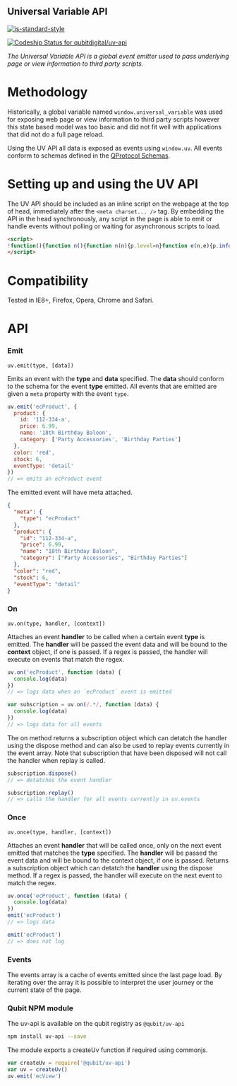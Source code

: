 <!--
  This file was generated by 'make-readme.js', edit README.tmpl.md and run 'make build' instead
-->
Universal Variable API
----------------------

[![js-standard-style](https://cdn.rawgit.com/feross/standard/master/badge.svg)](https://github.com/feross/standard)

[ ![Codeship Status for qubitdigital/uv-api](https://codeship.com/projects/f8884a40-8ad8-0132-dedc-76c1126cf0b3/status?branch=master)](https://codeship.com/projects/60163)


_The Universal Variable API is a global event emitter used to pass underlying page or view information to third party scripts._

Methodology
===========

Historically, a global variable named `window.universal_variable` was used for exposing web page or view information to third party scripts however this state based model was too basic and did not fit well with applications that did not do a full page reload.

Using the UV API all data is exposed as events using `window.uv`. All events conform to schemas defined in the [QProtocol Schemas](https://github.com/qubitdigital/qprotocol-schemas).

Setting up and using the UV API
===============================

The UV API should be included as an inline script on the webpage at the top of head, immediately after the `<meta charset... />` tag. By embedding the API in the head synchronously, any script in the page is able to emit or handle events without polling or waiting for asynchronous scripts to load.

```html
<script>
!function(){function n(){function n(n){p.level=n}function e(n,e){p.info(n,"event emitted"),e=c(e||{}),e.meta=e.meta||{},e.meta.type=n,u.push(e),r(),v.listeners=f(v.listeners,function(n){return!n.disposed})}function o(n,e,o){function r(){return p.info("Replaying events"),t(function(){s(v.events,function(t){c.disposed||l(n,t.meta.type)&&e.call(o,t)})}),f}function i(){return p.info("Disposing event handler"),c.disposed=!0,f}p.info("Attaching event handler for",n);var c={type:n,callback:e,disposed:!1,context:o||window};v.listeners.push(c);var f={replay:r,dispose:i};return f}function t(n){p.info("Calling event handlers"),a++;try{n()}catch(n){p.error("UV API Error",n.stack)}a--,r()}function r(){if(0===u.length&&p.info("No more events to process"),u.length>0&&a>0&&p.info("Event will be processed later"),u.length>0&&0===a){p.info("Processing event");var n=u.shift();v.events.push(n),t(function(){s(v.listeners,function(e){if(!e.disposed&&l(e.type,n.meta.type))try{e.callback.call(e.context,n)}catch(n){p.error("Error emitting UV event",n.stack)}})})}}function i(n,e,o){var t=v.on(n,function(){e.apply(o||window,arguments),t.dispose()});return t}function s(n,e){for(var o=n.length,t=0;t<o;t++)e(n[t],t)}function c(n){var e={};for(var o in n)n.hasOwnProperty(o)&&(e[o]=n[o]);return e}function l(n,e){return"string"==typeof n?n===e:n.test(e)}function f(n,e){for(var o=n.length,t=[],r=0;r<o;r++)e(n[r])&&t.push(n[r]);return t}var u=[],a=0,p={info:function(){p.level>n.INFO||console&&console.info&&console.info.apply(console,arguments)},error:function(){p.level>n.ERROR||console&&console.error&&console.error.apply(console,arguments)}};n.ALL=0,n.INFO=1,n.ERROR=2,n.OFF=3,n(n.ERROR);var v={on:o,emit:e,once:i,events:[],listeners:[],logLevel:n};return v}"object"==typeof module&&module.exports?module.exports=n:window&&(window.uv=n())}();
</script>
```

Compatibility
=============

Tested in IE8+, Firefox, Opera, Chrome and Safari.

API
===

### Emit

`uv.emit(type, [data])`

Emits an event with the __type__ and __data__ specified. The __data__ should conform to the schema for the event __type__ emitted. All events that are emitted are given a `meta` property with the event `type`.

```js
uv.emit('ecProduct', {
  product: {
    id: '112-334-a',
    price: 6.99,
    name: '18th Birthday Baloon',
    category: ['Party Accessories', 'Birthday Parties']
  },
  color: 'red',
  stock: 6,
  eventType: 'detail'
})
// => emits an ecProduct event
```

The emitted event will have meta attached.

```json
{
  "meta": {
    "type": "ecProduct"
  },
  "product": {
    "id": "112-334-a",
    "price": 6.99,
    "name": "18th Birthday Baloon",
    "category": ["Party Accessories", "Birthday Parties"]
  },
  "color": "red",
  "stock": 6,
  "eventType": "detail"
}
```


### On

`uv.on(type, handler, [context])`

Attaches an event __handler__ to be called when a certain event __type__ is emitted. The __handler__ will be passed the event data and will be bound to the __context__ object, if one is passed. If a regex is passed, the handler will execute on events that match the regex.

```js
uv.on('ecProduct', function (data) {
  console.log(data)
})
// => logs data when an `ecProduct` event is emitted

var subscription = uv.on(/.*/, function (data) {
  console.log(data)
})
// => logs data for all events
```

The on method returns a subscription object which can detatch the handler using the dispose method and can also be used to replay events currently in the event array. Note that subscription that have been disposed will not call the handler when replay is called.

```js
subscription.dispose()
// => detatches the event handler

subscription.replay()
// => calls the handler for all events currently in uv.events
```


### Once

`uv.once(type, handler, [context])`

Attaches an event __handler__ that will be called once, only on the next event emitted that matches the __type__ specified. The __handler__ will be passed the event data and will be bound to the context object, if one is passed. Returns a subscription object which can detatch the __handler__ using the dispose method. If a regex is passed, the handler will execute on the next event to match the regex.


```js
uv.once('ecProduct', function (data) {
  console.log(data)
})
emit('ecProduct')
// => logs data

emit('ecProduct')
// => does not log
```

### Events

The events array is a cache of events emitted since the last page load. By iterating over the array it is possible to interpret the user journey or the current state of the page.

### Qubit NPM module

The uv-api is available on the qubit registry as `@qubit/uv-api`

```bash
npm install uv-api --save
```

The module exports a createUv function if required using commonjs.

```js
var createUv = require('@qubit/uv-api')
var uv = createUv()
uv.emit('ecView')
```
